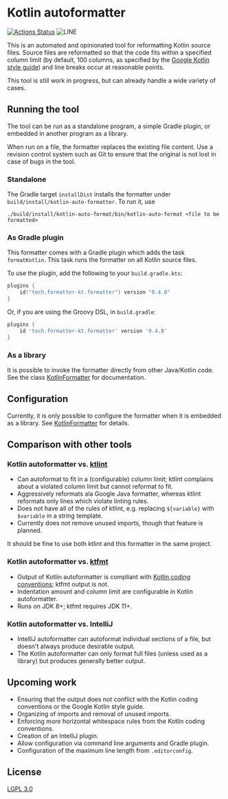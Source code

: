 # Kotlin autoformatter

[![Actions Status](https://github.com/hovinen/kotlin-auto-formatter/workflows/CI/badge.svg)](https://github.com/hovinen/kotlin-auto-formatter/actions)
![LINE](https://img.shields.io/badge/line--coverage-98%25-brightgreen.svg)

This is an automated and opinionated tool for reformatting Kotlin source files. Source files are
reformatted so that the code fits within a specified column limit (by default, 100 columns, as
specified by the
[Google Kotlin style guide](https://developer.android.com/kotlin/style-guide#line_wrapping)) and
line breaks occur at reasonable points.

This tool is still work in progress, but can already handle a wide variety of cases.

## Running the tool

The tool can be run as a standalone program, a simple Gradle plugin, or embedded in another program
as a library.

When run on a file, the formatter replaces the existing file content. Use a revision control system
such as Git to ensure that the original is not lost in case of bugs in the tool.

### Standalone

The Gradle target `installDist` installs the formatter under `build/install/kotlin-auto-formatter`.
To run it, use

```shell script
./build/install/kotlin-auto-format/bin/kotlin-auto-format <file to be formatted>
```

### As Gradle plugin

This formatter comes with a Gradle plugin which adds the task `formatKotlin`. This task runs the
formatter on all Kotlin source files.

To use the plugin, add the following to your `build.gradle.kts`:

```kotlin
plugins {
    id("tech.formatter-kt.formatter") version "0.4.8"
}
```

Or, if you are using the Groovy DSL, in `build.gradle`:

```groovy
plugins {
    id 'tech.formatter-kt.formatter' version '0.4.8'
}
```

### As a library

It is possible to invoke the formatter directly from other Java/Kotlin code. See the class
[KotlinFormatter](formatter/src/main/kotlin/org/kotlin/formatter/KotlinFormatter.kt) for
documentation.

## Configuration

Currently, it is only possible to configure the formatter when it is embedded as a library. See
[KotlinFormatter](formatter/src/main/kotlin/org/kotlin/formatter/KotlinFormatter.kt) for details.

## Comparison with other tools

### Kotlin autoformatter vs. [ktlint](https://github.com/pinterest/ktlint)

 * Can autoformat to fit in a (configurable) column limit; ktlint complains about a violated column
   limit but cannot reformat to fit.
 * Aggressively reformats ala Google Java formatter, whereas ktlint reformats only lines which
   violate linting rules.
 * Does not have all of the rules of ktlint, e.g. replacing `${variable}` with `$variable` in a
   string template.
 * Currently does not remove unused imports, though that feature is planned.

It should be fine to use both ktlint and this formatter in the same project.

### Kotlin autoformatter vs. [ktfmt](https://github.com/facebookincubator/ktfmt)

 * Output of Kotlin autoformatter is compliant with
   [Kotlin coding conventions](https://kotlinlang.org/docs/reference/coding-conventions.html);
   ktfmt output is not.
 * Indentation amount and column limit are configurable in Kotlin autoformatter.
 * Runs on JDK 8+; ktfmt requires JDK 11+.

### Kotlin autoformatter vs. IntelliJ

 * IntelliJ autoformatter can autoformat individual sections of a file, but doesn't always produce
   desirable output.
 * The Kotlin autoformatter can only format full files (unless used as a library) but produces
   generally better output.

## Upcoming work

 * Ensuring that the output does not conflict with the Kotlin coding conventions or the Google
   Kotlin style guide.
 * Organizing of imports and removal of unused imports.
 * Enforcing more horizontal whitespace rules from the Kotlin coding conventions.
 * Creation of an IntelliJ plugin.
 * Allow configuration via command line arguments and Gradle plugin.
 * Configuration of the maximum line length from `.editorconfig`.

## License

[LGPL 3.0](LICENSE)

